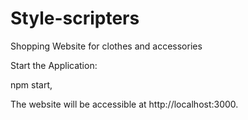 # Style-scripters

Shopping Website for clothes and accessories

Start the Application:

npm start,

The website will be accessible at http://localhost:3000.
